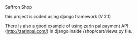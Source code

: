 Saffron Shop

this project is coded using django framework (V 2.1)

There is also a good example of using zarin pal payment API (http://zarinpal.com/) in django inside /shop/cart/views.py file.